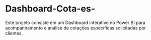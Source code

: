 # Dashboard-Cota-es-
Este projeto consiste em um Dashboard interativo no Power BI para acompanhamento e análise de cotações específicas solicitadas por clientes.
